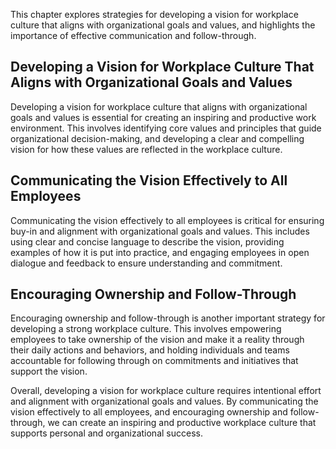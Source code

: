 
This chapter explores strategies for developing a vision for workplace culture that aligns with organizational goals and values, and highlights the importance of effective communication and follow-through.

Developing a Vision for Workplace Culture That Aligns with Organizational Goals and Values
------------------------------------------------------------------------------------------

Developing a vision for workplace culture that aligns with organizational goals and values is essential for creating an inspiring and productive work environment. This involves identifying core values and principles that guide organizational decision-making, and developing a clear and compelling vision for how these values are reflected in the workplace culture.

Communicating the Vision Effectively to All Employees
-----------------------------------------------------

Communicating the vision effectively to all employees is critical for ensuring buy-in and alignment with organizational goals and values. This includes using clear and concise language to describe the vision, providing examples of how it is put into practice, and engaging employees in open dialogue and feedback to ensure understanding and commitment.

Encouraging Ownership and Follow-Through
----------------------------------------

Encouraging ownership and follow-through is another important strategy for developing a strong workplace culture. This involves empowering employees to take ownership of the vision and make it a reality through their daily actions and behaviors, and holding individuals and teams accountable for following through on commitments and initiatives that support the vision.

Overall, developing a vision for workplace culture requires intentional effort and alignment with organizational goals and values. By communicating the vision effectively to all employees, and encouraging ownership and follow-through, we can create an inspiring and productive workplace culture that supports personal and organizational success.
